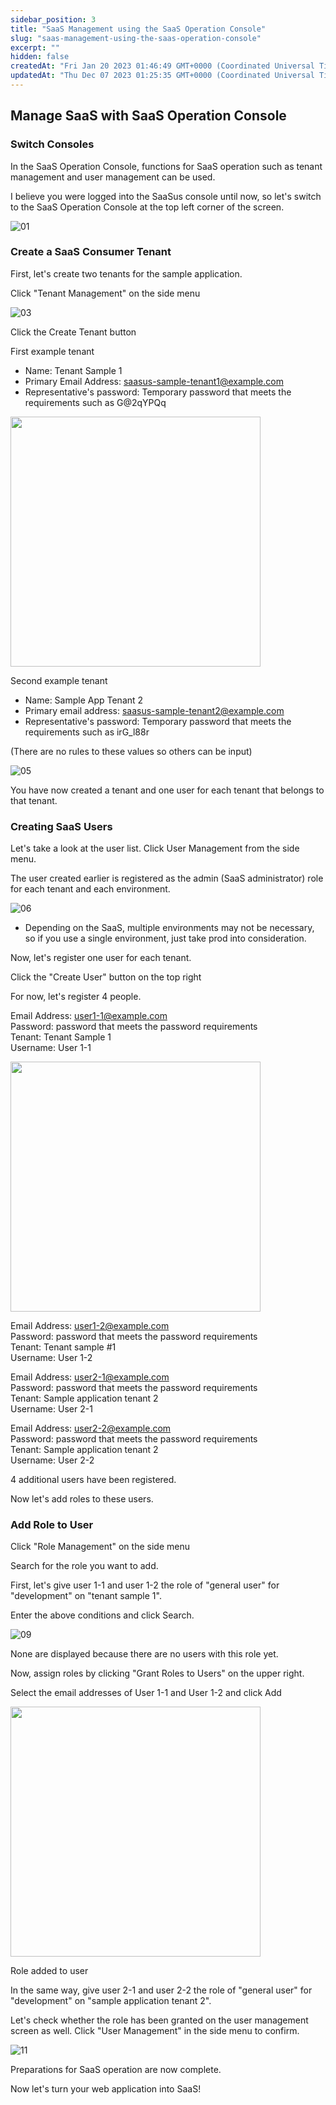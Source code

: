 ```yaml
---
sidebar_position: 3
title: "SaaS Management using the SaaS Operation Console"
slug: "saas-management-using-the-saas-operation-console"
excerpt: ""
hidden: false
createdAt: "Fri Jan 20 2023 01:46:49 GMT+0000 (Coordinated Universal Time)"
updatedAt: "Thu Dec 07 2023 01:25:35 GMT+0000 (Coordinated Universal Time)"
---
```


## Manage SaaS with SaaS Operation Console

### Switch Consoles

In the SaaS Operation Console, functions for SaaS operation such as tenant management and user management can be used.

I believe you were logged into the SaaSus console until now, so let's switch to the SaaS Operation Console at the top left corner of the screen.

![01](/img/tutorial/saas-management-using-the-saas-operation-console/saas-management-using-the-saas-operation-console-01.png)

### Create a SaaS Consumer Tenant

First, let's create two tenants for the sample application.

Click "Tenant Management" on the side menu

![03](/img/tutorial/saas-management-using-the-saas-operation-console/saas-management-using-the-saas-operation-console-03.png)

Click the Create Tenant button

First example tenant

- Name: Tenant Sample 1
- Primary Email Address: [saasus-sample-tenant1@example.com](mailto:saasus-sample-tenant1@example.com)
- Representative's password: Temporary password that meets the requirements such as G@2qYPQq

<img src="/img/tutorial/saas-management-using-the-saas-operation-console/saas-management-using-the-saas-operation-console-04.png" width="400">
</img>

Second example tenant

- Name: Sample App Tenant 2
- Primary email address: [saasus-sample-tenant2@example.com](mailto:saasus-sample-tenant2@example.com)
- Representative's password: Temporary password that meets the requirements such as irG_l88r

(There are no rules to these values so others can be input)

![05](/img/tutorial/saas-management-using-the-saas-operation-console/saas-management-using-the-saas-operation-console-05.png)

You have now created a tenant and one user for each tenant that belongs to that tenant.

### Creating SaaS Users

Let's take a look at the user list. Click User Management from the side menu.

The user created earlier is registered as the admin (SaaS administrator) role for each tenant and each environment.

![06](/img/tutorial/saas-management-using-the-saas-operation-console/saas-management-using-the-saas-operation-console-06.png)

- Depending on the SaaS, multiple environments may not be necessary, so if you use a single environment, just take prod into consideration.

Now, let's register one user for each tenant.

Click the "Create User" button on the top right

For now, let's register 4 people.

Email Address: [user1-1@example.com](mailto:user1-1@example.com)  
Password: password that meets the password requirements  
Tenant: Tenant Sample 1  
Username: User 1-1

<img src="/img/tutorial/saas-management-using-the-saas-operation-console/saas-management-using-the-saas-operation-console-07.png" width="400">
</img>

Email Address: [user1-2@example.com](mailto:user1-2@example.com)  
Password: password that meets the password requirements  
Tenant: Tenant sample #1  
Username: User 1-2

Email Address: [user2-1@example.com](mailto:user2-1@example.com)  
Password: password that meets the password requirements  
Tenant: Sample application tenant 2  
Username: User 2-1

Email Address: [user2-2@example.com](mailto:user2-2@example.com)  
Password: password that meets the password requirements  
Tenant: Sample application tenant 2  
Username: User 2-2

<!-- TODO -->
<!-- ユーザ追加してもロールを付与されないと表示されないため、表示される用になったら画像を追加する -->
<!-- ![08](/img/tutorial/saas-management-using-the-saas-operation-console/saas-management-using-the-saas-operation-console-08.png) -->

4 additional users have been registered.

Now let's add roles to these users.

### Add Role to User

Click "Role Management" on the side menu

Search for the role you want to add.

First, let's give user 1-1 and user 1-2 the role of "general user" for "development" on "tenant sample 1".

Enter the above conditions and click Search.

![09](/img/tutorial/saas-management-using-the-saas-operation-console/saas-management-using-the-saas-operation-console-09.png)

None are displayed because there are no users with this role yet.

Now, assign roles by clicking "Grant Roles to Users" on the upper right.

Select the email addresses of User 1-1 and User 1-2 and click Add

<img src="/img/tutorial/saas-management-using-the-saas-operation-console/saas-management-using-the-saas-operation-console-10.png" width="400">
</img>

Role added to user

In the same way, give user 2-1 and user 2-2 the role of "general user" for "development" on "sample application tenant 2".

Let's check whether the role has been granted on the user management screen as well. Click "User Management" in the side menu to confirm.

![11](/img/tutorial/saas-management-using-the-saas-operation-console/saas-management-using-the-saas-operation-console-11.png)

Preparations for SaaS operation are now complete.

Now let's turn your web application into SaaS!
